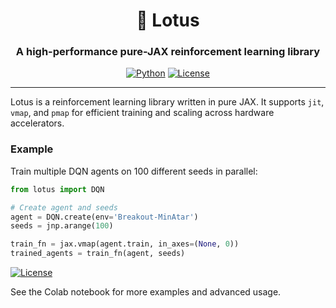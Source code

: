 <div align="center">

  <h1> 🪷 Lotus</h1>
  
  <h3>A high-performance pure-JAX reinforcement learning library</h3>
  
  [![Python](https://img.shields.io/badge/Python-3.10-blue.svg)](https://www.python.org/)
  [![License](https://img.shields.io/badge/License-Apache%202.0-orange.svg)](https://opensource.org/licenses/Apache-2.0)

</div>

---

Lotus is a reinforcement learning library written in pure JAX. It supports `jit`, `vmap`, and `pmap` for efficient training and scaling across hardware accelerators.

### Example

Train multiple DQN agents on 100 different seeds in parallel:

```python
from lotus import DQN

# Create agent and seeds
agent = DQN.create(env='Breakout-MinAtar')
seeds = jnp.arange(100)

train_fn = jax.vmap(agent.train, in_axes=(None, 0))
trained_agents = train_fn(agent, seeds)
```

[![License](https://colab.research.google.com/assets/colab-badge.svg)](https://github.com/Auxeno/lotus/tree/main)

See the Colab notebook for more examples and advanced usage.